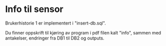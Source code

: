 # Info til sensor

Brukerhistorie 1 er implementert i "insert-db.sql".

Du finner oppskrift til kjøring av program i pdf filen kalt "info", sammen med antakelser, endringer fra DB1 til DB2 og outputs.